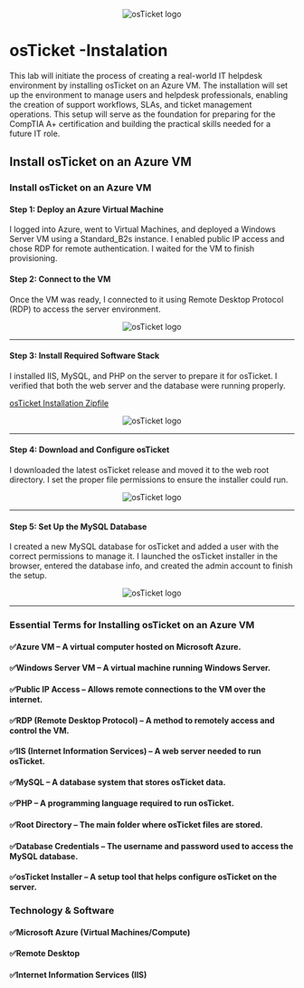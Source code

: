 <p align="center">
<img src="https://i.imgur.com/9dYCotk.png" alt="osTicket logo"/>
</p>

<h1>osTicket -Instalation</h1>
This lab will initiate the process of creating a real-world IT helpdesk environment by installing osTicket on an Azure VM. The installation will set up the environment to manage users and helpdesk professionals, enabling the creation of support workflows, SLAs, and ticket management operations. This setup will serve as the foundation for preparing for the CompTIA A+ certification and building the practical skills needed for a future IT role.<br />


<h2>Install osTicket on an Azure VM</h2>

### Install osTicket on an Azure VM

####  Step 1: Deploy an Azure Virtual Machine
 I logged into Azure, went to Virtual Machines, and deployed a Windows Server VM using a Standard_B2s instance. I enabled public IP access and chose RDP for remote authentication. I waited for the VM to finish provisioning.

#### Step 2: Connect to the VM
Once the VM was ready, I connected to it using Remote Desktop Protocol (RDP) to access the server environment.

<p align="center">
<img src="https://i.imgur.com/sPQWrFD.png" alt="osTicket logo"/>
</p>

***

#### Step 3: Install Required Software Stack
I installed IIS, MySQL, and PHP on the server to prepare it for osTicket. I verified that both the web server and the database were running properly.

[osTicket Installation Zipfile](https://drive.google.com/uc?export=download&id=1b3RBkXTLNGXbibeMuAynkfzdBC1NnqaD)

<p align="center">
<img src="https://i.imgur.com/P6KaEcz.png" alt="osTicket logo"/>
</p>

***

#### Step 4: Download and Configure osTicket
I downloaded the latest osTicket release and moved it to the web root directory. I set the proper file permissions to ensure the installer could run.

<p align="center">
<img src="https://i.imgur.com/mMY8PWg.png" alt="osTicket logo"/>
</p>

***

#### Step 5: Set Up the MySQL Database
I created a new MySQL database for osTicket and added a user with the correct permissions to manage it.
I launched the osTicket installer in the browser, entered the database info, and created the admin account to finish the setup.

<p align="center">
<img src="https://i.imgur.com/cSQfPCU.png" alt="osTicket logo"/>
</p>

***

### Essential Terms for Installing osTicket on an Azure VM

#### ✅Azure VM – A virtual computer hosted on Microsoft Azure.

#### ✅Windows Server VM – A virtual machine running Windows Server.

#### ✅Public IP Access – Allows remote connections to the VM over the internet.

#### ✅RDP (Remote Desktop Protocol) – A method to remotely access and control the VM.

#### ✅IIS (Internet Information Services) – A web server needed to run osTicket.

#### ✅MySQL – A database system that stores osTicket data.

#### ✅PHP – A programming language required to run osTicket.

#### ✅Root Directory – The main folder where osTicket files are stored.

#### ✅Database Credentials – The username and password used to access the MySQL database.

#### ✅osTicket Installer – A setup tool that helps configure osTicket on the server.

### Technology & Software

#### ✅Microsoft Azure (Virtual Machines/Compute)
  
#### ✅Remote Desktop
  
#### ✅Internet Information Services (IIS)
